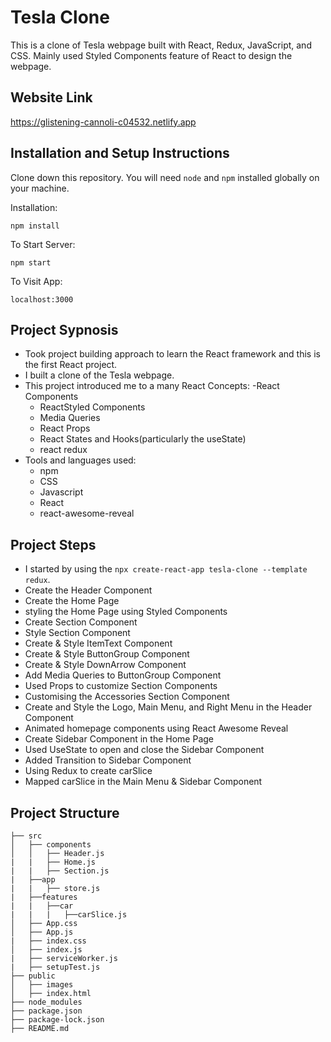 # Tesla Clone

This is a clone of Tesla webpage built with React, Redux, JavaScript, and CSS. Mainly used Styled Components feature of React to design the webpage. 

## Website Link
https://glistening-cannoli-c04532.netlify.app



## Installation and Setup Instructions

Clone down this repository. You will need `node` and `npm` installed globally on your machine.  

Installation:

`npm install`    

To Start Server:

`npm start`  

To Visit App:

`localhost:3000`  

## Project Sypnosis

  - Took project building approach to learn the React framework and this is the first React project.
  - I built a clone of the Tesla webpage.
  - This project introduced me to a many React Concepts:
    -React Components
    - ReactStyled Components
    - Media Queries
    - React Props 
    - React States and Hooks(particularly the useState)
    - react redux 
  - Tools and languages used:
    - npm
    - CSS
    - Javascript
    - React
    - react-awesome-reveal

## Project Steps

  - I started by using the `npx create-react-app tesla-clone --template redux`.
  - Create the Header Component
  - Create the Home Page
  - styling the Home Page using Styled Components
  - Create Section Component
  - Style Section Component
  - Create & Style ItemText Component
  - Create & Style ButtonGroup Component
  - Create & Style DownArrow Component
  - Add Media Queries to ButtonGroup Component
  - Used Props to customize Section Components
  - Customising the Accessories Section Component
  - Create and Style the Logo, Main Menu, and Right Menu in the Header Component
  - Animated homepage components using React Awesome Reveal
  - Create Sidebar Component in the Home Page
  - Used UseState to open and close the Sidebar Component
  - Added Transition to Sidebar Component
  - Using Redux to create carSlice
  - Mapped carSlice in the Main Menu & Sidebar Component


## Project Structure

  ```
├── src
│   ├── components
│   │   ├── Header.js
|   |   ├── Home.js
|   |   ├── Section.js
|   ├──app
|   |   ├── store.js
|   ├──features
|   |   ├──car
|   |   |   ├──carSlice.js
│   ├── App.css
│   ├── App.js
|   ├── index.css  
│   ├── index.js
|   ├── serviceWorker.js
|   ├── setupTest.js
├── public
│   ├── images
│   ├── index.html
├── node_modules
├── package.json
├── package-lock.json
├── README.md

```
